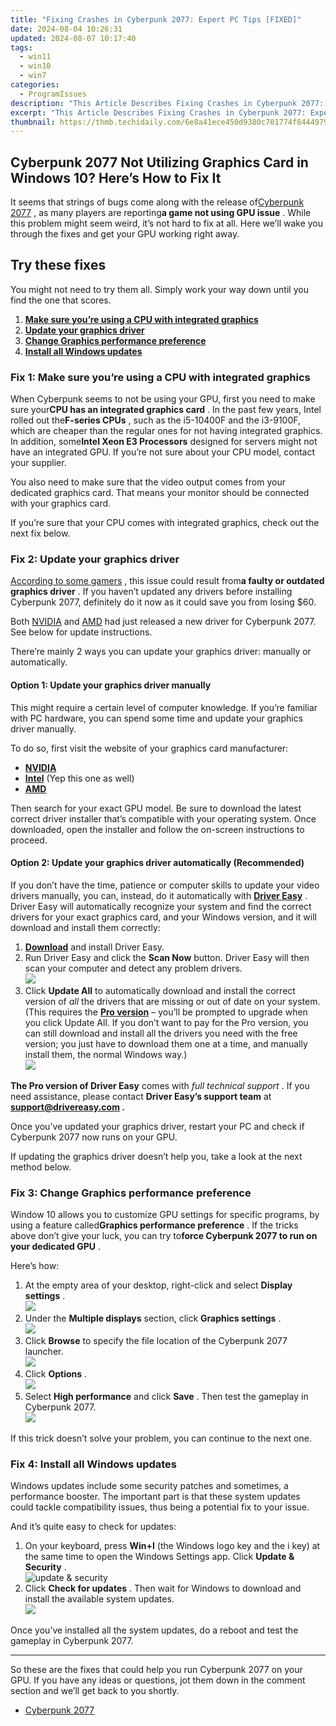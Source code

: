 ```yaml
---
title: "Fixing Crashes in Cyberpunk 2077: Expert PC Tips [FIXED]"
date: 2024-08-04 10:26:31
updated: 2024-08-07 10:17:40
tags:
  - win11
  - win10
  - win7
categories:
  - ProgramIssues
description: "This Article Describes Fixing Crashes in Cyberpunk 2077: Expert PC Tips [FIXED]"
excerpt: "This Article Describes Fixing Crashes in Cyberpunk 2077: Expert PC Tips [FIXED]"
thumbnail: https://thmb.techidaily.com/6e8a41ece450d9380c701774f844497938589115375c3e1f4cbaa1de7ab99a22.jpg
---
```


## Cyberpunk 2077 Not Utilizing Graphics Card in Windows 10? Here’s How to Fix It

It seems that strings of bugs come along with the release of[Cyberpunk 2077](https://www.epicgames.com/store/en-US/p/cyberpunk-2077?epic%5Fcreator%5Fid=28725b529b5346a38a080b6a920aa97a&epic%5Fgame%5Fid=77f2b98e2cef40c8a7437518bf420e47) , as many players are reporting**a game not using GPU issue** . While this problem might seem weird, it’s not hard to fix at all. Here we’ll wake you through the fixes and get your GPU working right away.

## Try these fixes

 You might not need to try them all. Simply work your way down until you find the one that scores.

1. [**Make sure you’re using a CPU with integrated graphics**](https://tools.techidaily.com/drivereasy/download/)
2. [**Update your graphics driver**](https://tools.techidaily.com/drivereasy/download/)
3. [**Change Graphics performance preference**](https://tools.techidaily.com/drivereasy/download/)
4. **[Install all Windows updates](https://tools.techidaily.com/drivereasy/download/)**

### Fix 1: Make sure you’re using a CPU with integrated graphics

 When Cyberpunk seems to not be using your GPU, first you need to make sure your**CPU has an integrated graphics card** . In the past few years, Intel rolled out the**F-series CPUs** , such as the i5-10400F and the i3-9100F, which are cheaper than the regular ones for not having integrated graphics. In addition, some**Intel Xeon E3 Processors** designed for servers might not have an integrated GPU. If you’re not sure about your CPU model, contact your supplier.

 You also need to make sure that the video output comes from your dedicated graphics card. That means your monitor should be connected with your graphics card.

 If you’re sure that your CPU comes with integrated graphics, check out the next fix below.

### Fix 2: Update your graphics driver

[According to some gamers](https://www.reddit.com/r/gog/comments/ka7ezm/task%5Fmanager%5Fsays%5Fcyberpunk%5F2077%5Fisnt%5Fusing%5Fmy%5Fgpu/) , this issue could result from**a faulty or outdated graphics driver** . If you haven’t updated any drivers before installing Cyberpunk 2077, definitely do it now as it could save you from losing $60.

 Both [NVIDIA](https://www.nvidia.com/en-us/geforce/news/cyberpunk-2077-game-ready-driver/) and [AMD](https://www.amd.com/en/support/kb/release-notes/rn-rad-win-20-12-1) had just released a new driver for Cyberpunk 2077\. See below for update instructions.

 There’re mainly 2 ways you can update your graphics driver: manually or automatically.

#### Option 1: Update your graphics driver manually

 This might require a certain level of computer knowledge. If you’re familiar with PC hardware, you can spend some time and update your graphics driver manually.

To do so, first visit the website of your graphics card manufacturer:

* [**NVIDIA**](https://tools.techidaily.com/drivereasy/download/)
* **[Intel](https://downloadcenter.intel.com/product/80939/Graphics)**  (Yep this one as well)
* [**AMD**](https://www.amd.com/en/support)

 Then search for your exact GPU model. Be sure to download the latest correct driver installer that’s compatible with your operating system. Once downloaded, open the installer and follow the on-screen instructions to proceed.

#### Option 2: Update your graphics driver automatically (Recommended)

 If you don’t have the time, patience or computer skills to update your video drivers manually, you can, instead, do it automatically with **[Driver Easy](https://tools.techidaily.com/drivereasy/download/)**  . Driver Easy will automatically recognize your system and find the correct drivers for your exact graphics card, and your Windows version, and it will download and install them correctly:

1. **[Download](https://tools.techidaily.com/drivereasy/download/)**  and install Driver Easy.
2. Run Driver Easy and click the **Scan Now** button. Driver Easy will then scan your computer and detect any problem drivers.  
![](https://images.drivereasy.com/wp-content/uploads/2020/08/Scan-now.jpg)
3. Click **Update All** to automatically download and install the correct version of _all_ the drivers that are missing or out of date on your system.  
 (This requires the **[Pro version](https://tools.techidaily.com/drivereasy/download/)**  – you’ll be prompted to upgrade when you click Update All. If you don’t want to pay for the Pro version, you can still download and install all the drivers you need with the free version; you just have to download them one at a time, and manually install them, the normal Windows way.)  
![](https://images.drivereasy.com/wp-content/uploads/2020/09/de-update-all-rtx-3080.jpg)

**The Pro version of Driver Easy** comes with _full technical support_ . If you need assistance, please contact **Driver Easy’s support team** at **[support@drivereasy.com](https://tools.techidaily.com/drivereasy/download/) .**

 Once you’ve updated your graphics driver, restart your PC and check if Cyberpunk 2077 now runs on your GPU.

 If updating the graphics driver doesn’t help you, take a look at the next method below.

### Fix 3: Change Graphics performance preference

 Window 10 allows you to customize GPU settings for specific programs, by using a feature called**Graphics performance preference** . If the tricks above don’t give your luck, you can try to**force Cyberpunk 2077 to run on your dedicated GPU** .

Here’s how:

1. At the empty area of your desktop, right-click and select **Display settings** .  
![](https://images.drivereasy.com/wp-content/uploads/2020/10/change-preferred-gpu-1.jpg)
2. Under the **Multiple displays** section, click **Graphics settings** .  
![](https://images.drivereasy.com/wp-content/uploads/2020/10/change-preferred-gpu-2.jpg)
3. Click **Browse**  to specify the file location of the Cyberpunk 2077 launcher.  
![](https://images.drivereasy.com/wp-content/uploads/2020/11/among-us-change-gpu.jpg)
4. Click **Options** .  
![](https://images.drivereasy.com/wp-content/uploads/2020/12/2077-preferred-1.jpg)
5. Select **High performance** and click **Save** . Then test the gameplay in Cyberpunk 2077.  
![](https://images.drivereasy.com/wp-content/uploads/2020/12/2077-preferred-2.jpg)

 If this trick doesn’t solve your problem, you can continue to the next one.

### Fix 4: Install all Windows updates

 Windows updates include some security patches and sometimes, a performance booster. The important part is that these system updates could tackle compatibility issues, thus being a potential fix to your issue.

And it’s quite easy to check for updates:

1. On your keyboard, press **Win+I**  (the Windows logo key and the i key) at the same time to open the Windows Settings app. Click **Update & Security** .  
![update & security](https://images.drivereasy.com/wp-content/uploads/2020/10/update-security-2.jpg)
2. Click **Check for updates** . Then wait for Windows to download and install the available system updates.  
![](https://images.drivereasy.com/wp-content/uploads/2020/08/windows-security-update-click-check-for-update.jpg)

 Once you’ve installed all the system updates, do a reboot and test the gameplay in Cyberpunk 2077.

---

 So these are the fixes that could help you run Cyberpunk 2077 on your GPU. If you have any ideas or questions, jot them down in the comment section and we’ll get back to you shortly.

* [Cyberpunk 2077](https://tools.techidaily.com/drivereasy/download/)

<ins class="adsbygoogle"
     style="display:block"
     data-ad-format="autorelaxed"
     data-ad-client="ca-pub-7571918770474297"
     data-ad-slot="1223367746"></ins>



<ins class="adsbygoogle"
     style="display:block"
     data-ad-client="ca-pub-7571918770474297"
     data-ad-slot="8358498916"
     data-ad-format="auto"
     data-full-width-responsive="true"></ins>
